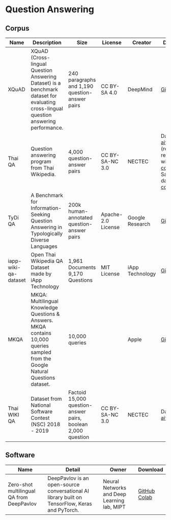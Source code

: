 # Question Answering

## Corpus

| Name                 | Description                                                  | Size                                                         | License            | Creator         | Download                                                     |
| -------------------- | ------------------------------------------------------------ | ------------------------------------------------------------ | ------------------ | --------------- | ------------------------------------------------------------ |
| XQuAD                | XQuAD (Cross-lingual Question Answering Dataset) is a benchmark dataset for evaluating cross-lingual question answering performance. | 240 paragraphs and 1,190 question-answer pairs               | CC BY-SA  4.0      | DeepMind        | [GitHub](https://github.com/deepmind/xquad)                  |
| Thai QA              | Question answering program from Thai Wikipedia.              | 4,000 question-answer pairs                                  | CC BY-SA-NC 3.0    | NECTEC          | Dataset: [aiforthai](https://aiforthai.in.th/corpus.php) (registration required), wiki: [copycatch](http://www.copycatch.in.th/documents-nsc.tar.gz), Sample data set: [copycatch](http://www.copycatch.in.th/qa-output100.json) |
| TyDi QA              | A Benchmark for Information-Seeking Question Answering in Typologically Diverse Languages | 200k human-annotated question-answer pairs                   | Apache-2.0 License | Google Research | [GitHub](https://github.com/google-research-datasets/tydiqa) |
| iapp-wiki-qa-dataset | Open Thai Wikipedia QA Dataset made by iApp Technology       | 1,961 Documents<br/>9,170 Questions                          | MIT License        | iApp Technology | [GitHub](https://github.com/iapp-technology/iapp-wiki-qa-dataset) |
| MKQA                 | MKQA: Multilingual Knowledge Questions & Answers. MKQA contains 10,000 queries sampled from the Google Natural Questions dataset. | 10,000 queries                                               |                    | Apple           | [GitHub](https://github.com/apple/ml-mkqa/)                  |
| Thai WIKI QA         | Dataset from National Software Contest (NSC) 2018 - 2019     | Factoid 15,000 question-answer pairs, boolean 2,000 question | CC BY-SA-NC 3.0    | NECTEC          | Dataset: [aiforthai](https://aiforthai.in.th/corpus.php)     |

## Software

| Name                                      | Detail                                                       | Owner                                       | Download                                                     |
| ----------------------------------------- | ------------------------------------------------------------ | ------------------------------------------- | ------------------------------------------------------------ |
| Zero-shot multilingual QA from DeepPavlov | DeepPavlov is an open-source conversational AI library built on TensorFlow, Keras and PyTorch. | Neural Networks and Deep Learning lab, MIPT | [GitHub](https://github.com/deepmipt/DeepPavlov)<br />[Colab](https://colab.research.google.com/github/deepmipt/dp_tutorials/blob/master/Tutorial_2_DeepPavlov_BERT_transfer_learning.ipynb) |